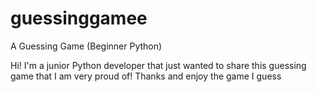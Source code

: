 # guessinggamee
A Guessing Game (Beginner Python)

Hi! I'm a junior Python developer that just wanted to share this guessing game that I am very proud of!
Thanks and enjoy the game I guess

